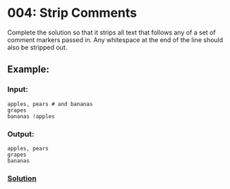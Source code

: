 # 004: Strip Comments 

Complete the solution so that it strips all text that follows any of a set of comment markers passed in. Any whitespace at the end of the line should also be stripped out. 

## Example:

### Input:

```
apples, pears # and bananas
grapes
bananas !apples
```

### Output:

```
apples, pears
grapes
bananas
```

### [Solution](main.py)
